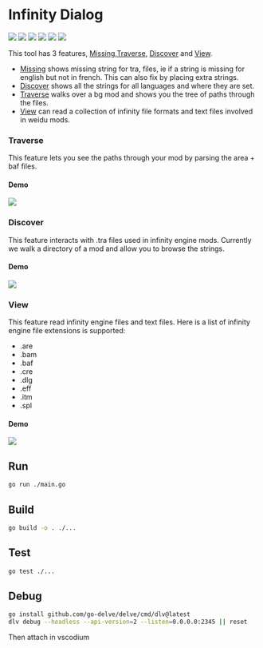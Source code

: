 # Infinity Dialog
![](https://img.shields.io/badge/go-65A2BE2?logo=go&style=for-the-badge&logoColor=grey)
[![](https://img.shields.io/badge/Linux-FCC624?style=for-the-badge&logo=linux&logoColor=black)](https://github.com/The-Mod-Elephant/infinity_dialog/releases/latest)
[![](https://img.shields.io/badge/Windows-0078D6?&style=for-the-badge&logoColor=white&logo=git-for-windows)](https://github.com/The-Mod-Elephant/infinity_dialog/releases/latest)
[![](https://img.shields.io/badge/mac%20os-grey?style=for-the-badge&logo=apple&logoColor=white)](https://github.com/The-Mod-Elephant/infinity_dialog/releases/latest)
[![](https://img.shields.io/github/actions/workflow/status/The-Mod-Elephant/infinity_dialog/main.yaml?style=for-the-badge)](https://github.com/The-Mod-Elephant/infinity_dialog/actions/workflows/main.yaml)
[![](https://img.shields.io/github/license/The-Mod-Elephant/infinity_dialog?style=for-the-badge)](./LICENSE)

This tool has 3 features, [Missing](#missing),[Traverse](#traverse), [Discover](#discover) and [View](#view).

- [Missing](#missing) shows missing string for tra, files, ie if a string is missing for english but not in french. This can also fix by placing extra strings.
- [Discover](#discover) shows all the strings for all languages and where they are set.
- [Traverse](#traverse) walks over a bg mod and shows you the tree of paths through the files.
- [View](#view) can read a collection of infinity file formats and text files involved in weidu mods.

### Traverse

This feature lets you see the paths through your mod by parsing the area + baf files.

#### Demo

![](./docs/traverse.gif)

### Discover

This feature interacts with .tra files used in infinity engine mods. Currently we walk a directory of a mod and allow you to browse the strings.

#### Demo

![](./docs/discover.gif)

### View

This feature read infinity engine files and text files. Here is a list of infinity engine file extensions is supported:
- .are
- .bam
- .baf
- .cre
- .dlg
- .eff
- .itm
- .spl

#### Demo

![](./docs/view.gif)


## Run

```sh
go run ./main.go
```

## Build

```sh
go build -o . ./...
```

## Test

```sh
go test ./...
```

## Debug

```sh
go install github.com/go-delve/delve/cmd/dlv@latest
dlv debug --headless --api-version=2 --listen=0.0.0.0:2345 || reset
```
Then attach in vscodium
